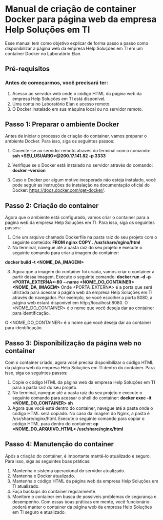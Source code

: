 # Manual de criação de container Docker para página web da empresa Help Soluções em TI

Esse manual tem como objetivo explicar de forma passo a passo como disponibilizar a página web da empresa Help Soluções em TI em um container Docker no Laboratório Elan.

## Pré-requisitos

### Antes de começarmos, você precisará ter:

1.	Acesso ao servidor web onde o código HTML da página web da empresa Help Soluções em TI está disponível.
2.	Uma conta no Laboratório Elan e acesso remoto.
3.	O Docker instalado em sua máquina local ou no servidor remoto.

## Passo 1: Preparar o ambiente Docker

Antes de iniciar o processo de criação do container, vamos preparar o ambiente Docker. Para isso, siga os seguintes passos:
1.	Conecte-se ao servidor remoto através do terminal com o comando:
__**ssh <SEU_USUARIO>@200.17.141.82 -p 3333**__
2.	Verifique se o Docker está instalado no servidor através do comando:
__**docker –version**__

3.	Caso o Docker por algum motivo inesperado não esteja instalado, você pode seguir as instruções de instalação na documentação oficial do Docker: https://docs.docker.com/get-docker/.

## Passo 2: Criação do container

Agora que o ambiente está configurado, vamos criar o container para a página web da empresa Help Soluções em TI. Para isso, siga os seguintes passos:
1.	Crie um arquivo chamado Dockerfile na pasta raiz do seu projeto com o seguinte conteúdo:
__**FROM nginx
COPY . /usr/share/nginx/html**__
2.	No terminal, navegue até a pasta raiz do seu projeto e execute o seguinte comando para criar a imagem do container:

__**docker build -t <NOME_DA_IMAGEM>**__

3.	Agora que a imagem do container foi criada, vamos criar o container a partir dessa imagem. Execute o seguinte comando:
__**docker run -d -p <PORTA_EXTERNA>:80 --name <NOME_DO_CONTAINER> <NOME_DA_IMAGEM>**__
Onde <PORTA_EXTERNA> é a porta que será utilizada para acessar a página web da empresa Help Soluções em TI através do navegador. Por exemplo, se você escolher a porta 8080, a página web estará disponível em http://localhost:8080.
O <NOME_DO_CONTAINER> é o nome que você deseja dar ao container para identificação.

O <NOME_DO_CONTAINER> é o nome que você deseja dar ao container para identificação.

## Passo 3: Disponibilização da página web no container

Com o container criado, agora você precisa disponibilizar o código HTML da página web da empresa Help Soluções em TI dentro do container. Para isso, siga os seguintes passos:
1.	Copie o código HTML da página web da empresa Help Soluções em TI para a pasta raiz do seu projeto.
2.	No terminal, navegue até a pasta raiz do seu projeto e execute o seguinte comando para acessar o shell do container:
__**docker exec -it <NOME_DO_CONTAINER> sh**__
3.	Agora que você está dentro do container, navegue até a pasta onde o código HTML será copiado. No caso da imagem do Nginx, a pasta é /usr/share/nginx/html. Execute o seguinte comando para copiar o código HTML para dentro do container:
__**cp <NOME_DO_ARQUIVO_HTML> /usr/share/nginx/html**__

## Passo 4: Manutenção do container

Após a criação do container, é importante mantê-lo atualizado e seguro. Para isso, siga as seguintes boas práticas:
1.	Mantenha o sistema operacional do servidor atualizado.
2.	Mantenha o Docker atualizado.
3.	Mantenha o código HTML da página web da empresa Help Soluções em TI atualizado.
4.	Faça backups do container regularmente.
5.	Monitore o container em busca de possíveis problemas de segurança e desempenho.
Com essas boas práticas em mente, você funcionário poderá manter o container da página web da empresa Help Soluções em TI seguro e atualizado.



